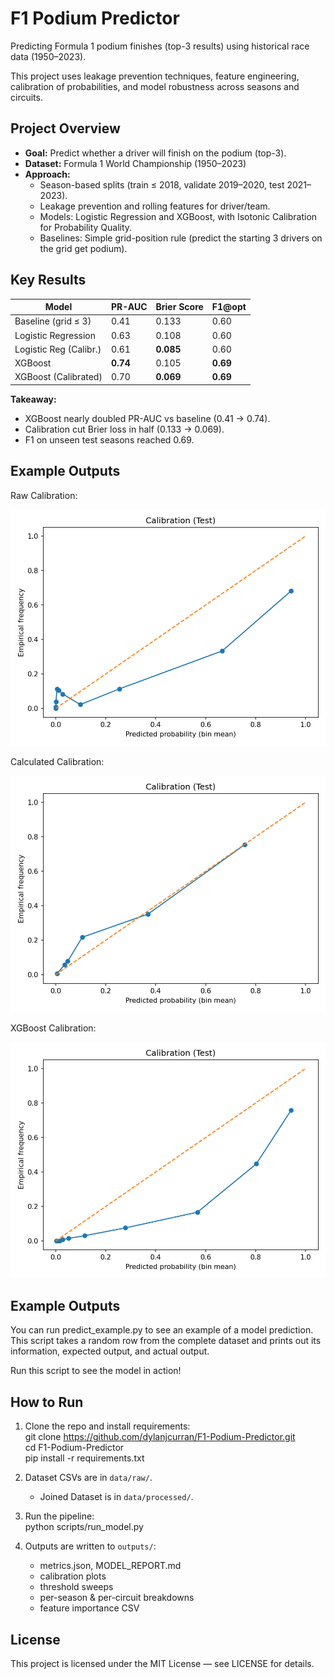 # F1 Podium Predictor

Predicting Formula 1 podium finishes (top-3 results) using historical race data (1950–2023).  

This project uses leakage prevention techniques, feature engineering, calibration of probabilities, and model robustness across seasons and circuits.

## Project Overview
- **Goal:** Predict whether a driver will finish on the podium (top-3).  
- **Dataset:** Formula 1 World Championship (1950–2023)  
- **Approach:**  
  - Season-based splits (train ≤ 2018, validate 2019–2020, test 2021–2023).  
  - Leakage prevention and rolling features for driver/team.
  - Models: Logistic Regression and XGBoost, with Isotonic Calibration for Probability Quality.  
  - Baselines: Simple grid-position rule (predict the starting 3 drivers on the grid get podium).

## Key Results
| Model                  | PR-AUC | Brier Score | F1@opt |
|-------------------------|--------|-------------|--------|
| Baseline (grid ≤ 3)     | 0.41   | 0.133       | 0.60   |
| Logistic Regression     | 0.63   | 0.108       | 0.60   |
| Logistic Reg (Calibr.)  | 0.61   | **0.085**   | 0.60   |
| XGBoost                 | **0.74** | 0.105     | **0.69** |
| XGBoost (Calibrated)    | 0.70   | **0.069**   | **0.69** |

**Takeaway:**  
- XGBoost nearly doubled PR-AUC vs baseline (0.41 → 0.74).  
- Calibration cut Brier loss in half (0.133 → 0.069).
- F1 on unseen test seasons reached 0.69.

## Example Outputs
Raw Calibration:  

![Calibration Raw](outputs/calibration_test_raw.png)  

Calculated Calibration:  

![Calibration Calibrated](outputs/calibration_test_calibrated.png)  

XGBoost Calibration:  

![XGB Calibration](outputs/xgb_calibration_test_raw.png)  

## Example Outputs
You can run predict_example.py to see an example of a model prediction. This script takes a random row from the complete dataset and prints out its information, expected output, and actual output.

Run this script to see the model in action!

## How to Run
1. Clone the repo and install requirements:  
   git clone https://github.com/dylanjcurran/F1-Podium-Predictor.git  
   cd F1-Podium-Predictor  
   pip install -r requirements.txt  

2. Dataset CSVs are in `data/raw/`.  
   - Joined Dataset is in `data/processed/`.

3. Run the pipeline:  
   python scripts/run_model.py  

4. Outputs are written to `outputs/`:  
   - metrics.json, MODEL_REPORT.md  
   - calibration plots  
   - threshold sweeps  
   - per-season & per-circuit breakdowns  
   - feature importance CSV

## License
This project is licensed under the MIT License — see LICENSE for details.
